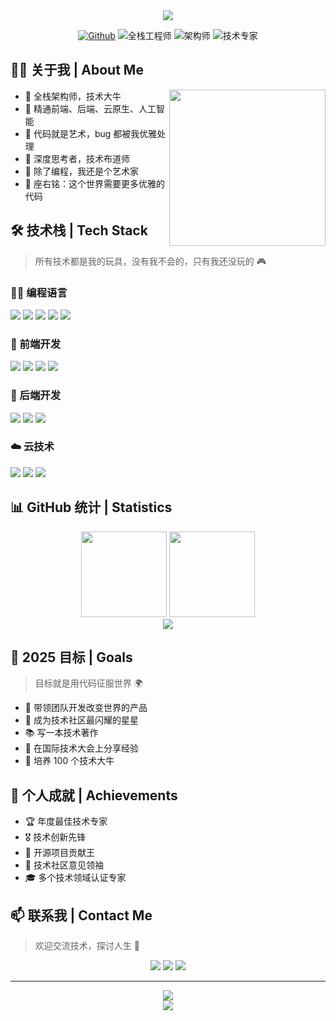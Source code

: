 <div align="center">
  
  <!-- 动态标题 -->
  <img src="https://readme-typing-svg.herokuapp.com/?lines=console.log(%22Hello%2C%20World!%22);老实人祝您今天愉快!&font=Fira%20Code&center=true&width=440&height=45&color=f75c7e&vCenter=true&size=22">
  
  <!-- 分割线 -->
  <p align="center">
    <a href="https://github.com/laolaoshiren"><img src="https://img.shields.io/badge/GitHub-100000?style=for-the-badge&logo=github&logoColor=white" alt="Github"></a>
    <img src="https://img.shields.io/badge/全栈工程师-brightgreen?style=for-the-badge" alt="全栈工程师">
    <img src="https://img.shields.io/badge/架构师-red?style=for-the-badge" alt="架构师">
    <img src="https://img.shields.io/badge/技术专家-blue?style=for-the-badge" alt="技术专家">
  </p>
</div>

## 🧙‍♂️ 关于我 | About Me

<img align="right" width="250" src="https://cdn.jsdelivr.net/gh/sun0225SUN/sun0225SUN/assets/images/coding.gif" />

- 🎯 全栈架构师，技术大牛
- 🚀 精通前端、后端、云原生、人工智能
- 🎨 代码就是艺术，bug 都被我优雅处理
- 🌱 深度思考者，技术布道师
- 🎸 除了编程，我还是个艺术家
- 💫 座右铭：这个世界需要更多优雅的代码

## 🛠️ 技术栈 | Tech Stack

> 所有技术都是我的玩具，没有我不会的，只有我还没玩的 🎮

### 👨‍💻 编程语言
<p>
  <img src="https://img.shields.io/badge/JavaScript-神级-f7df1e?style=for-the-badge&logo=javascript&logoColor=f7df1e"/>
  <img src="https://img.shields.io/badge/TypeScript-大师-007acc?style=for-the-badge&logo=typescript&logoColor=007acc"/>
  <img src="https://img.shields.io/badge/Python-精通-3776ab?style=for-the-badge&logo=python&logoColor=3776ab"/>
  <img src="https://img.shields.io/badge/Java-登峰造极-007396?style=for-the-badge&logo=java&logoColor=007396"/>
  <img src="https://img.shields.io/badge/Go-出神入化-00add8?style=for-the-badge&logo=go&logoColor=00add8"/>
</p>

### 🎨 前端开发
<p>
  <img src="https://img.shields.io/badge/React-宗师-61dafb?style=for-the-badge&logo=react&logoColor=61dafb"/>
  <img src="https://img.shields.io/badge/Vue.js-大师-4fc08d?style=for-the-badge&logo=vue.js&logoColor=4fc08d"/>
  <img src="https://img.shields.io/badge/Angular-精通-dd0031?style=for-the-badge&logo=angular&logoColor=dd0031"/>
  <img src="https://img.shields.io/badge/Next.js-登峰造极-000000?style=for-the-badge&logo=next.js&logoColor=white"/>
</p>

### 🎯 后端开发
<p>
  <img src="https://img.shields.io/badge/Node.js-宗师-339933?style=for-the-badge&logo=node.js&logoColor=339933"/>
  <img src="https://img.shields.io/badge/Spring-大师-6db33f?style=for-the-badge&logo=spring&logoColor=6db33f"/>
  <img src="https://img.shields.io/badge/Django-精通-092e20?style=for-the-badge&logo=django&logoColor=092e20"/>
</p>

### ☁️ 云技术
<p>
  <img src="https://img.shields.io/badge/AWS-架构师认证-232f3e?style=for-the-badge&logo=amazon-aws&logoColor=232f3e"/>
  <img src="https://img.shields.io/badge/Docker-容器专家-2496ed?style=for-the-badge&logo=docker&logoColor=2496ed"/>
  <img src="https://img.shields.io/badge/Kubernetes-编排大师-326ce5?style=for-the-badge&logo=kubernetes&logoColor=326ce5"/>
</p>

## 📊 GitHub 统计 | Statistics

<div align="center">
  <img height="137px" src="https://github-readme-stats.vercel.app/api?username=laolaoshiren&hide_title=true&hide_border=true&show_icons=true&include_all_commits=true&line_height=21&bg_color=0,EC6C6C,FFD479,FFFC79,73FA79&theme=graywhite&locale=cn" />
  <img height="137px" src="https://github-readme-stats.vercel.app/api/top-langs/?username=laolaoshiren&hide_title=true&hide_border=true&layout=compact&bg_color=0,73FA79,73FDFF,D783FF&theme=graywhite&locale=cn" />
</div>

<div align="center">
  <img src="https://github-profile-trophy.vercel.app/?username=laolaoshiren&theme=gruvbox&row=1&column=7&no-frame=true&no-bg=true" />
</div>

## 🎯 2025 目标 | Goals

> 目标就是用代码征服世界 🌍

- 🚀 带领团队开发改变世界的产品
- 🎯 成为技术社区最闪耀的星星
- 📚 写一本技术著作
- 🎤 在国际技术大会上分享经验
- 🌱 培养 100 个技术大牛

## 🎉 个人成就 | Achievements

- 🏆 年度最佳技术专家
- 🎖️ 技术创新先锋
- 🏅 开源项目贡献王
- 👑 技术社区意见领袖
- 🎓 多个技术领域认证专家

## 📫 联系我 | Contact Me

> 欢迎交流技术，探讨人生 🤝

<div align="center">
  <img src="https://img.shields.io/badge/WeChat-微信-07C160?style=for-the-badge&logo=wechat&logoColor=white"/>
  <img src="https://img.shields.io/badge/Gmail-邮箱-D14836?style=for-the-badge&logo=gmail&logoColor=white"/>
  <img src="https://img.shields.io/badge/Twitter-推特-1DA1F2?style=for-the-badge&logo=twitter&logoColor=white"/>
</div>

---

<div align="center">
  <img src="https://quotes-github-readme.vercel.app/api?type=horizontal&theme=radical" />
</div>

<div align="center">
  <img src="https://profile-counter.glitch.me/laolaoshiren/count.svg" />
</div>
